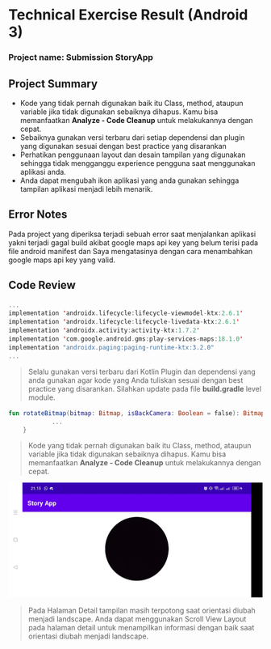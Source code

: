 # Technical Exercise Result (Android 3)

### Project name: Submission StoryApp

## Project Summary

- Kode yang tidak pernah digunakan baik itu Class, method, ataupun variable jika tidak digunakan sebaiknya dihapus. Kamu bisa memanfaatkan **Analyze - Code Cleanup** untuk melakukannya dengan cepat.
- Sebaiknya gunakan versi terbaru dari setiap dependensi dan plugin yang digunakan sesuai dengan best practice yang disarankan
- Perhatikan penggunaan layout dan desain tampilan yang digunakan sehingga tidak mengganggu experience pengguna saat menggunakan aplikasi anda.
- Anda dapat mengubah ikon aplikasi yang anda gunakan sehingga tampilan aplikasi menjadi lebih menarik.

## Error Notes

Pada project yang diperiksa terjadi sebuah error saat menjalankan aplikasi yakni terjadi gagal build akibat google maps api key yang belum terisi pada file android manifest dan Saya mengatasinya dengan cara menambahkan google maps api key yang valid.

## Code Review

```kotlin
...
implementation 'androidx.lifecycle:lifecycle-viewmodel-ktx:2.6.1'
implementation 'androidx.lifecycle:lifecycle-livedata-ktx:2.6.1'
implementation 'androidx.activity:activity-ktx:1.7.2'
implementation 'com.google.android.gms:play-services-maps:18.1.0'
implementation "androidx.paging:paging-runtime-ktx:3.2.0"
...
```

> Selalu gunakan versi terbaru dari Kotlin Plugin dan dependensi yang anda gunakan agar kode yang Anda tuliskan sesuai dengan best practice yang disarankan. Silahkan update pada file **build.gradle** level module.
> 

```kotlin
fun rotateBitmap(bitmap: Bitmap, isBackCamera: Boolean = false): Bitmap {
			...
	}
```

> Kode yang tidak pernah digunakan baik itu Class, method, ataupun variable jika tidak digunakan sebaiknya dihapus. Kamu bisa memanfaatkan **Analyze - Code Cleanup** untuk melakukannya dengan cepat.
> 

![WhatsApp Image 2024-05-07 at 18.01.46_6df03fae.jpg](Technical%20Exercise%20Result%20(Android%203)%20d6f9a4955449485a8491a57dd1f5c34c/WhatsApp_Image_2024-05-07_at_18.01.46_6df03fae.jpg)

> Pada Halaman Detail tampilan masih terpotong saat orientasi diubah menjadi landscape. Anda dapat menggunakan Scroll View Layout pada halaman detail untuk menampilkan informasi dengan baik saat orientasi diubah menjadi landscape.
>
